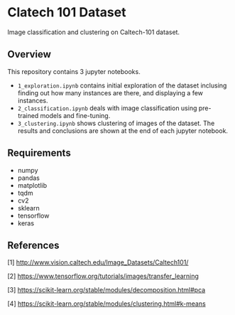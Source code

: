 # Clatech 101 Dataset 
Image classification and clustering on Caltech-101 dataset.

## Overview
This repository contains 3 jupyter notebooks. 
- `1_exploration.ipynb` contains initial exploration of the dataset inclusing finding out how many instances are there, and displaying a few instances.
- `2_classification.ipynb` deals with image classification using pre-trained models and fine-tuning.
- `3_clustering.ipynb` shows clustering of images of the dataset. 
The results and conclusions are shown at the end of each jupyter notebook.

## Requirements
- numpy
- pandas
- matplotlib
- tqdm
- cv2
- sklearn
- tensorflow
- keras 

## References
[1] http://www.vision.caltech.edu/Image_Datasets/Caltech101/

[2] https://www.tensorflow.org/tutorials/images/transfer_learning

[3] https://scikit-learn.org/stable/modules/decomposition.html#pca

[4] https://scikit-learn.org/stable/modules/clustering.html#k-means
